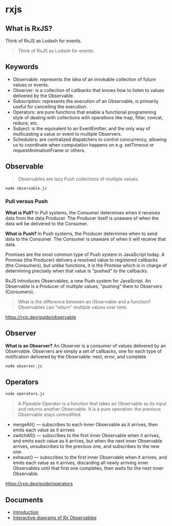 # rxjs

## What is RxJS?

Think of RxJS as Lodash for events.

> Think of RxJS as Lodash for events.

## Keywords

- Observable: represents the idea of an invokable collection of future values or events.
- Observer: is a collection of callbacks that knows how to listen to values delivered by the Observable.
- Subscription: represents the execution of an Observable, is primarily useful for cancelling the execution.
- Operators: are pure functions that enable a functional programming style of dealing with collections with operations like map, filter, concat, reduce, etc.
- Subject: is the equivalent to an EventEmitter, and the only way of multicasting a value or event to multiple Observers.
- Schedulers: are centralized dispatchers to control concurrency, allowing us to coordinate when computation happens on e.g. setTimeout or requestAnimationFrame or others.

## Observable

> Observables are lazy Push collections of multiple values.

```sh
node observable.js
```

### Pull versus Push

**What is Pull?** In Pull systems, the Consumer determines when it receives data from the data Producer. The Producer itself is unaware of when the data will be delivered to the Consumer.

**What is Push?** In Push systems, the Producer determines when to send data to the Consumer. The Consumer is unaware of when it will receive that data.

Promises are the most common type of Push system in JavaScript today. A Promise (the Producer) delivers a resolved value to registered callbacks (the Consumers), but unlike functions, it is the Promise which is in charge of determining precisely when that value is "pushed" to the callbacks.

RxJS introduces Observables, a new Push system for JavaScript. An Observable is a Producer of multiple values, "pushing" them to Observers (Consumers).

> What is the difference between an Observable and a function? Observables can "return" multiple values over time.

https://rxjs.dev/guide/observable

## Observer

**What is an Observer?** An Observer is a consumer of values delivered by an Observable. Observers are simply a set of callbacks, one for each type of notification delivered by the Observable: next, error, and complete.

```sh
node observer.js
```

## Operators

```sh
node operators.js
```

> A Pipeable Operator is a function that takes an Observable as its input and returns another Observable. It is a pure operation: the previous Observable stays unmodified.

- mergeAll() — subscribes to each inner Observable as it arrives, then emits each value as it arrives
- switchAll() — subscribes to the first inner Observable when it arrives, and emits each value as it arrives, but when the next inner Observable arrives, unsubscribes to the previous one, and subscribes to the new one.
- exhaust() — subscribes to the first inner Observable when it arrives, and emits each value as it arrives, discarding all newly arriving inner Observables until that first one completes, then waits for the next inner Observable.

https://rxjs.dev/guide/operators

## Documents

- [Introduction](https://rxjs.dev/guide/overview)
- [Interactive diagrams of Rx Observables](https://rxmarbles.com/)
